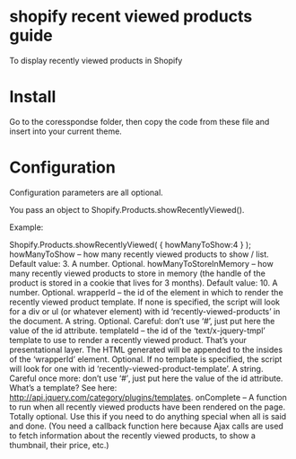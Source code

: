 # shopify recent viewed products guide
To display recently viewed products in Shopify

# Install

Go to the coresspondse folder, then copy the code from these file and insert into your current theme.

# Configuration

Configuration parameters are all optional.

You pass an object to Shopify.Products.showRecentlyViewed().

Example:

Shopify.Products.showRecentlyViewed( { howManyToShow:4 } );
howManyToShow – how many recently viewed products to show / list. Default value: 3. A number. Optional.
howManyToStoreInMemory – how many recently viewed products to store in memory (the handle of the product is stored in a cookie that lives for 3 months). Default value: 10. A number. Optional.
wrapperId – the id of the element in which to render the recently viewed product template. If none is specified, the script will look for a div or ul (or whatever element) with id ‘recently-viewed-products’ in the document. A string. Optional. Careful: don’t use ‘#’, just put here the value of the id attribute.
templateId – the id of the ‘text/x-jquery-tmpl’ template to use to render a recently viewed product. That’s your presentational layer. The HTML generated will be appended to the insides of the ‘wrapperId’ element. Optional. If no template is specified, the script will look for one with id ‘recently-viewed-product-template’. A string. Careful once more: don’t use ‘#’‚ just put here the value of the id attribute. What’s a template? See here: http://api.jquery.com/category/plugins/templates.
onComplete – A function to run when all recently viewed products have been rendered on the page. Totally optional. Use this if you need to do anything special when all is said and done. (You need a callback function here because Ajax calls are used to fetch information about the recently viewed products, to show a thumbnail, their price, etc.)
